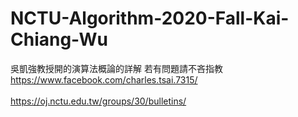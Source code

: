 # NCTU-Algorithm-2020-Fall-Kai-Chiang-Wu
吳凱強教授開的演算法概論的詳解
若有問題請不吝指教
<br>https://www.facebook.com/charles.tsai.7315/<br/>
<br>https://oj.nctu.edu.tw/groups/30/bulletins/<br/>
